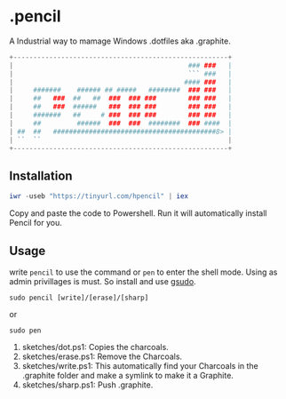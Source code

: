 # .pencil
A Industrial way to mamage Windows .dotfiles aka .graphite.
```powershell
+------------------------------------------------------+
|                                            ### ###   |
|                                            ``` ###   |
|                                           #### ###   |
|     #######    ###### ## #####   ########  ### ###   |
|     ##   ###  ##   ##  ###  ### ###        ### ###   |
|     ##   ###  ######   ###  ### ###        ### ###   |
|     #######   ##     # ###  ### ###        ### ###   |
|     ##         ######  ###  ###  ########  ### ####  |
| ##  ##   #########################################8> | 
| ``  ``                                               |
+------------------------------------------------------+
```
## Installation

```powershell
iwr -useb "https://tinyurl.com/hpencil" | iex
```
Copy and paste the code to Powershell. Run it will automatically install Pencil for you.

## Usage
write `pencil` to use the command or `pen` to enter the shell mode. Using as admin privillages is must. So install and use [gsudo](https://github.com/gerardog/gsudo#installation). 
```
sudo pencil [write]/[erase]/[sharp]
```
or
```
sudo pen
```

1. sketches/dot.ps1: Copies the charcoals.
2. sketches/erase.ps1: Remove the Charcoals.
3. sketches/write.ps1: This automatically find your Charcoals in the .graphite folder and make a symlink to make it a Graphite.
4. sketches/sharp.ps1: Push .graphite.


